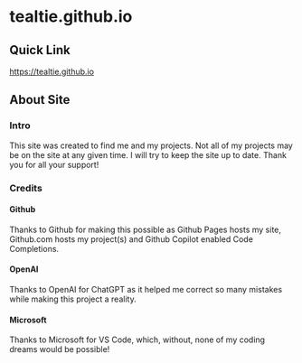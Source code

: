 # tealtie.github.io
## Quick Link
https://tealtie.github.io
## About Site
### Intro
This site was created to find me and my projects. Not all of my projects may be on the site at any given time. I will try to keep the site up to date. Thank you for all your support!
### Credits
#### Github
Thanks to Github for making this possible as Github Pages hosts my site, Github.com hosts my project(s) and Github Copilot enabled Code Completions.
#### OpenAI
Thanks to OpenAI for ChatGPT as it helped me correct so many mistakes while making this project a reality.
#### Microsoft
Thanks to Microsoft for VS Code, which, without, none of my coding dreams would be possible!